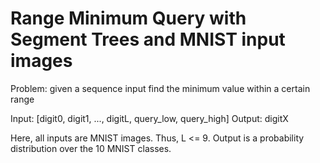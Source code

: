 # Range Minimum Query with Segment Trees and MNIST input images

Problem: given a sequence input find the minimum value within a certain range

Input: [digit0, digit1, ..., digitL, query_low, query_high]
Output: digitX

Here, all inputs are MNIST images. Thus, L <= 9. Output is a probability distribution over the 10 MNIST classes.
